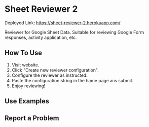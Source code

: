 # Sheet Reviewer 2
Deployed Link: https://sheet-reviewer-2.herokuapp.com/

Reviewer for Google Sheet Data. Suitable for reviewing Google Form responses, activity application, etc.
## How To Use 
1. Visit website.
2. Click "Create new reviewer configuration".
3. Configure the reviewer as instructed.
4. Paste the configuration string in the hame page ans submit.
5. Enjoy reviewing!
## Use Examples
## Report a Problem
